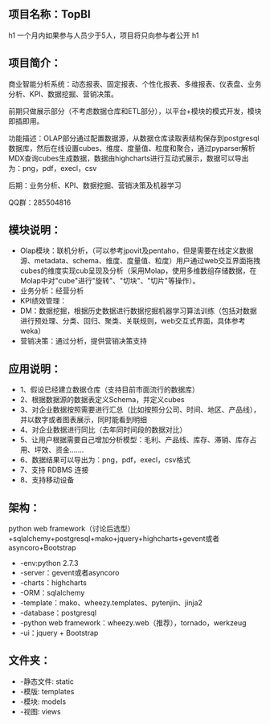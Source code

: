 项目名称：TopBI
----------------

h1 一个月内如果参与人员少于5人，项目将只向参与者公开 h1

项目简介：
---------
商业智能分析系统：动态报表、固定报表、个性化报表、多维报表、仪表盘、业务分析、KPI、数据挖掘、营销决策。

前期只做展示部分（不考虑数据仓库和ETL部分），以平台+模块的模式开发，模块即插即用。

功能描述：OLAP部分通过配置数据源，从数据仓库读取表结构保存到postgresql数据库，然后在线设置cubes、维度、度量值、粒度和聚合，通过pyparser解析MDX查询cubes生成数据，数据由highcharts进行互动式展示，数据可以导出为：png，pdf，execl，csv

后期：业务分析、KPI、数据挖掘、营销决策及机器学习

QQ群：285504816

模块说明：
---------
* Olap模块：联机分析，（可以参考jpovit及pentaho，但是需要在线定义数据源、metadata、schema、维度、度量值、粒度）用户通过web交互界面拖拽cubes的维度实现cub呈现及分析（采用Molap，使用多维数组存储数据，在Molap中对"cube"进行"旋转"、"切块"、"切片"等操作）。
* 业务分析：经营分析
* KPI绩效管理：
* DM：数据挖掘，根据历史数据进行数据挖掘机器学习算法训练（包括对数据进行预处理、分类、回归、聚类、关联规则，web交互式界面，具体参考weka）
* 营销决策：通过分析，提供营销决策支持


应用说明：
---------
* 1、假设已经建立数据仓库（支持目前市面流行的数据库）
* 2、根据数据源的数据表定义Schema，并定义cubes
* 3、对企业数据按照需要进行汇总（比如按照分公司、时间、地区、产品线），并以数字或者图表展示，同时能看到明细
* 4、对企业数据进行同比（去年同时间段的数据对比）
* 5、让用户根据需要自己增加分析模型：毛利、产品线、库存、滞销、库存占用、坪效、资金.......
* 6、数据结果可以导出为：png，pdf，execl，csv格式
* 7、支持 RDBMS 连接
* 8、支持移动设备



架构：
------
python web framework（讨论后选型）+sqlalchemy+postgresql+mako+jquery+highcharts+gevent或者asyncoro+Bootstrap
 * -env:python 2.7.3
 * -server：gevent或者asyncoro
 * -charts：highcharts
 * -ORM：sqlalchemy
 * -template：mako、wheezy.templates、pytenjin、jinja2
 * -database：postgresql
 * -python web framework：wheezy.web（推荐），tornado，werkzeug
 * -ui：jquery + Bootstrap
 

文件夹：
---------
 * -静态文件: static
 * -模版: templates
 * -模块: models
 * -视图: views


 
